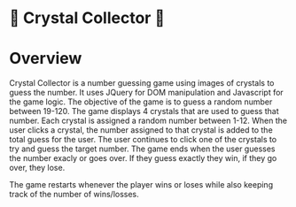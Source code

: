 # :gem: Crystal Collector :gem:
# Overview

Crystal Collector is a number guessing game using images of crystals to guess the number. It uses JQuery for DOM manipulation and Javascript for the game logic. The objective of the game is to guess a random number between 19-120. The game displays 4 crystals that are used to guess that number. Each crystal is assigned a random number between 1-12. When the user clicks a crystal, the number assigned to that crystal is added to the total guess for the user. The user continues to click one of the crystals to try and guess the target number. The game ends when the user guesses the number exacly or goes over. If they guess exactly they win, if they go over, they lose.

The game restarts whenever the player wins or loses while also keeping track of the number of wins/losses.
